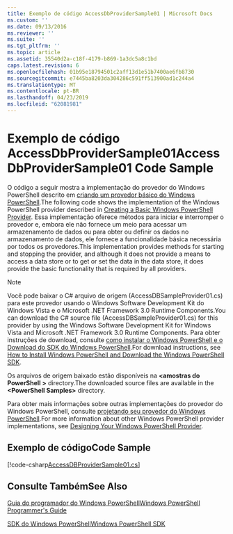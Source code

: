 ```yaml
---
title: Exemplo de código AccessDbProviderSample01 | Microsoft Docs
ms.custom: ''
ms.date: 09/13/2016
ms.reviewer: ''
ms.suite: ''
ms.tgt_pltfrm: ''
ms.topic: article
ms.assetid: 35540d2a-c18f-4179-b869-1a3dc5a8c1bd
caps.latest.revision: 6
ms.openlocfilehash: 01b95e18794501c2aff13d1e51b7400ae6fb8730
ms.sourcegitcommit: e7445ba8203da304286c591ff513900ad1c244a4
ms.translationtype: MT
ms.contentlocale: pt-BR
ms.lasthandoff: 04/23/2019
ms.locfileid: "62081981"
---
```

# <a name="accessdbprovidersample01-code-sample"></a><span data-ttu-id="855ae-102">Exemplo de código AccessDbProviderSample01</span><span class="sxs-lookup"><span data-stu-id="855ae-102">AccessDbProviderSample01 Code Sample</span></span>

<span data-ttu-id="855ae-103">O código a seguir mostra a implementação do provedor do Windows PowerShell descrito em [criando um provedor básico do Windows PowerShell](./creating-a-basic-windows-powershell-provider.md).</span><span class="sxs-lookup"><span data-stu-id="855ae-103">The following code shows the implementation of the Windows PowerShell provider described in [Creating a Basic Windows PowerShell Provider](./creating-a-basic-windows-powershell-provider.md).</span></span> <span data-ttu-id="855ae-104">Essa implementação oferece métodos para iniciar e interromper o provedor e, embora ele não fornece um meio para acessar um armazenamento de dados ou para obter ou definir os dados no armazenamento de dados, ele fornece a funcionalidade básica necessária por todos os provedores.</span><span class="sxs-lookup"><span data-stu-id="855ae-104">This implementation provides methods for starting and stopping the provider, and although it does not provide a means to access a data store or to get or set the data in the data store, it does provide the basic functionality that is required by all providers.</span></span>

> [!NOTE]
> <span data-ttu-id="855ae-105">Você pode baixar o C# arquivo de origem (AccessDBSampleProvider01.cs) para este provedor usando o Windows Software Development Kit do Windows Vista e o Microsoft .NET Framework 3.0 Runtime Components.</span><span class="sxs-lookup"><span data-stu-id="855ae-105">You can download the C# source file (AccessDBSampleProvider01.cs) for this provider by using the Windows Software Development Kit for Windows Vista and Microsoft .NET Framework 3.0 Runtime Components.</span></span> <span data-ttu-id="855ae-106">Para obter instruções de download, consulte [como instalar o Windows PowerShell e o Download do SDK do Windows PowerShell](/powershell/developer/installing-the-windows-powershell-sdk).</span><span class="sxs-lookup"><span data-stu-id="855ae-106">For download instructions, see [How to Install Windows PowerShell and Download the Windows PowerShell SDK](/powershell/developer/installing-the-windows-powershell-sdk).</span></span>
>
> <span data-ttu-id="855ae-107">Os arquivos de origem baixado estão disponíveis na  **\<amostras do PowerShell >** directory.</span><span class="sxs-lookup"><span data-stu-id="855ae-107">The downloaded source files are available in the **\<PowerShell Samples>** directory.</span></span>
>
> <span data-ttu-id="855ae-108">Para obter mais informações sobre outras implementações do provedor do Windows PowerShell, consulte [projetando seu provedor do Windows PowerShell](./designing-your-windows-powershell-provider.md).</span><span class="sxs-lookup"><span data-stu-id="855ae-108">For more information about other Windows PowerShell provider implementations, see [Designing Your Windows PowerShell Provider](./designing-your-windows-powershell-provider.md).</span></span>

## <a name="code-sample"></a><span data-ttu-id="855ae-109">Exemplo de código</span><span class="sxs-lookup"><span data-stu-id="855ae-109">Code Sample</span></span>

[!code-csharp[AccessDBProviderSample01.cs](../../powershell-sdk-samples/SDK-2.0/csharp/AccessDBProviderSample01/AccessDBProviderSample01.cs#L11-L30 "AccessDBProviderSample01.cs")]

## <a name="see-also"></a><span data-ttu-id="855ae-110">Consulte Também</span><span class="sxs-lookup"><span data-stu-id="855ae-110">See Also</span></span>

[<span data-ttu-id="855ae-111">Guia do programador do Windows PowerShell</span><span class="sxs-lookup"><span data-stu-id="855ae-111">Windows PowerShell Programmer's Guide</span></span>](./windows-powershell-programmer-s-guide.md)

[<span data-ttu-id="855ae-112">SDK do Windows PowerShell</span><span class="sxs-lookup"><span data-stu-id="855ae-112">Windows PowerShell SDK</span></span>](../windows-powershell-reference.md)